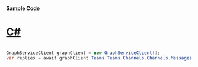 #### Sample Code
# [C#](#tab/Csharp)

```C#

GraphServiceClient graphClient = new GraphServiceClient();
var replies = await graphClient.Teams.Teams.Channels.Channels.Messages.Messages.Replies.Replies.Request().GetAsync();

```